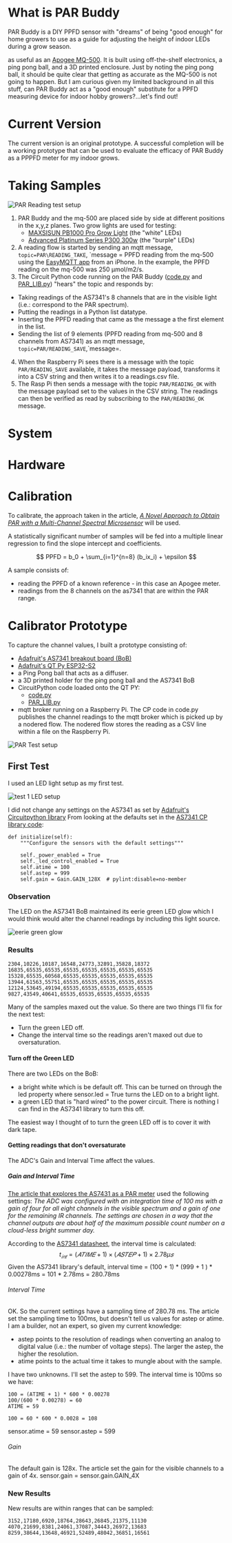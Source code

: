 # What is PAR Buddy
PAR Buddy is a DIY PPFD sensor with "dreams" of being "good enough" for home growers to use as a guide for adjusting the height of indoor LEDs during a grow season.


as useful as an [Apogee MQ-500](https://www.apogeeinstruments.com/full-spectrum-quantum-par-meters-and-sensors/).  It is built using off-the-shelf electronics, a ping pong ball, and a 3D printed enclosure.  Just by noting the ping pong ball, it should be quite clear that getting as accurate as the MQ-500 is not going to happen.  But I am curious given my limited background in all this stuff, can PAR Buddy act as a "good enough" substitute for a PPFD measuring device for indoor hobby growers?...let's find out!
# Current Version
The current version is an original prototype.  A successful completion will be a working prototype that can be used to evaluate the efficacy of PAR Buddy as a PPPFD meter for my indoor grows.
# Taking Samples
![PAR Reading test setup](https://docs.google.com/drawings/d/e/2PACX-1vT2_8f2wmohBskiDfQnLURVa0tcdJS2g_z64sPiCDXP1SivaWtmZ2_UgdJfDX8K_u-AdrUW4baJTv5w/pub?w=720&h=450)

1. PAR Buddy and the mq-500 are placed side by side at different positions in the x,y,z planes.  Two grow lights are used for testing:
    - [MAXSISUN PB1000 Pro Grow Light](https://amzn.to/3uKqPy5) (the "white" LEDs)
    - [Advanced Platinum Series P300 300w](https://amzn.to/3sBnTRR) (the "burple" LEDs)
2. A reading flow is started by sending an mqtt message, `topic=PAR\READING_TAKE`, `message = PPFD reading from the mq-500 using the [EasyMQTT app](https://www.easymqtt.app/) from an iPhone.  In the example, the PPFD reading on the mq-500 was 250 μmol/m2/s.
3. The Circuit Python code running on the PAR Buddy ([code.py](../CP_code/code.py) and [PAR_LIB.py](../CP_code/PAR_LIB.py))  "hears" the topic and responds by:
- Taking readings of the AS7341's 8 channels that are in the visible light (i.e.: correspond to the PAR spectrum).
- Putting the readings in a Python list datatype.
- Inserting the PPFD reading that came as the message a the first element in the list.
- Sending the list of 9 elements (PPFD reading from mq-500 and 8 channels from AS7341) as an mqtt message, `topic=PAR/READING_SAVE`,`message=<readings list as a JSON string>.
4. When the Raspberry Pi sees there is a message with the topic `PAR/READING_SAVE` available, it takes the message payload, transforms it into a CSV string and then writes it to a readings.csv file.  
5. The Rasp Pi then sends a message with the topic `PAR/READING_OK` with the message payload set to the values in the CSV string. The readings can then be verified as read by subscribing to the `PAR/READING_OK` message.



# System

# Hardware

# Calibration
To calibrate, the approach taken in the article, [_A Novel Approach to Obtain PAR with a Multi-Channel Spectral Microsensor_](https://pubmed.ncbi.nlm.nih.gov/34068029/) will be used.

A statistically significant number of samples will be fed into a multiple linear regression to find the slope intercept and coefficients.

$$ PPFD = b_0 + \sum_{i=1}^{n=8} (b_ix_i) + \epsilon $$

A sample consists of:
- reading the PPFD of a known reference - in this case an Apogee meter.
- readings from the 8 channels on the as7341 that are within the PAR range.



# Calibrator Prototype
To capture the channel values, I built a prototype consisting of:
- [Adafruit's AS7341 breakout board (BoB)](https://www.adafruit.com/product/4698)
- [Adafruit's QT Py ESP32-S2](https://www.adafruit.com/product/5325)
- a Ping Pong ball that acts as a diffuser.
- a 3D printed holder for the ping pong ball and the AS7341 BoB
- CircuitPython code loaded onto the QT PY:
    - [code.py](../CP_code/code.py)
    - [PAR_LIB.py](../CP_code/PAR_LIB.py)
- mqtt broker running on a Raspberry Pi.  The CP code in code.py publishes the channel readings to the mqtt broker which is picked up by a nodered flow.  The nodered flow stores the reading as a CSV line within a file on the Raspberry Pi.

![PAR Test setup](../images/PAR_proto_setup.jpeg)
## First Test
I used an LED light setup as my first test.

![test 1 LED setup](../images/LED_setup_test1.jpeg)

I did not change any settings on the AS7341 as set by [Adafruit's Circuitpython library](https://github.com/adafruit/Adafruit_CircuitPython_AS7341)
From looking at the defaults set in the [AS7341 CP library code](https://github.com/adafruit/Adafruit_CircuitPython_AS7341/blob/main/adafruit_as7341.py):
```
def initialize(self):
    """Configure the sensors with the default settings"""

    self._power_enabled = True
    self._led_control_enabled = True
    self.atime = 100
    self.astep = 999
    self.gain = Gain.GAIN_128X  # pylint:disable=no-member
```
### Observation
The LED on the AS7341 BoB maintained its eerie green LED glow which I would think would alter the channel readings by including this light source.

![eerie green glow](../images/as7341_green_glow.jpeg)
### Results
```
2304,10226,10187,16548,24773,32891,35828,18372
16835,65535,65535,65535,65535,65535,65535,65535
15328,65535,60568,65535,65535,65535,65535,65535
13944,61563,55751,65535,65535,65535,65535,65535
12124,53645,49194,65535,65535,65535,65535,65535
9827,43549,40641,65535,65535,65535,65535,65535
```
Many of the samples maxed out the value.  So there are two things I'll fix for the next test:
- Turn the green LED off.
- Change the interval time so the readings aren't maxed out due to oversaturation.

#### Turn off the Green LED
There are two LEDs on the BoB:
- a bright white which is be default off.  This can be turned on through the led property where sensor.led = True turns the LED on to a bright light.
- a green LED that is "hard wired" to the power circuit.  There is nothing I can find in the AS7341 library to turn this off.

The easiest way I thought of to turn the green LED off is to cover it with dark tape.
#### Getting readings that don't oversaturate
The ADC's Gain and Interval Time affect the values.
##### Gain and Interval Time
[The article that explores the AS7431 as a PAR meter](https://www.ncbi.nlm.nih.gov/pmc/articles/PMC8152513/) used the following settings:
_The ADC was configured with an integration time of 100 ms with a gain of four for all eight channels in the visible spectrum and a gain of one for the remaining IR channels. The settings are chosen in a way that the channel outputs are about half of the maximum possible count number on a cloud-less bright summer day._

According to the [AS7341 datasheet](https://ams.com/en/as7341), the interval time is calculated:
$$ t_{𝑖𝑛𝑡} = (𝐴𝑇𝐼𝑀𝐸 + 1) × (𝐴𝑆𝑇𝐸𝑃 + 1) × 2.78µ𝑠
$$
Given the AS7341 library's default,
interval time = (100 + 1) * (999 + 1 ) * 0.00278ms
= 101 * 2.78ms
= 280.78ms

###### Interval Time
OK.  So the current settings have a sampling time of 280.78 ms.  The article set the sampling time to 100ms, but doesn't tell us values for astep or atime.  I am a builder, not an expert, so given my current knowledge:
- astep points to the resolution of readings when converting an analog to digital value (i.e.: the number of voltage steps).  The larger the astep, the higher the resolution.  
- atime points to the actual time it takes to mungle about with the sample.

I have two unknowns.  I'll set the astep to 599.  The interval time is 100ms so we have:
```
100 = (ATIME + 1) * 600 * 0.00278
100/(600 * 0.00278) = 60
ATIME = 59

100 = 60 * 600 * 0.0028 = 108
```
sensor.atime = 59 sensor.astep = 599
###### Gain
The default gain is 128x.  The article set the gain for the visible channels to a gain of 4x.
sensor.gain = sensor.gain.GAIN_4X
### New Results
New results are within ranges that can be sampled:
```
3152,17180,6920,18764,28643,26845,21375,11130
4070,21699,8381,24061,37087,34443,26972,13683
8259,38644,13648,46921,52489,48042,36851,16561
```
